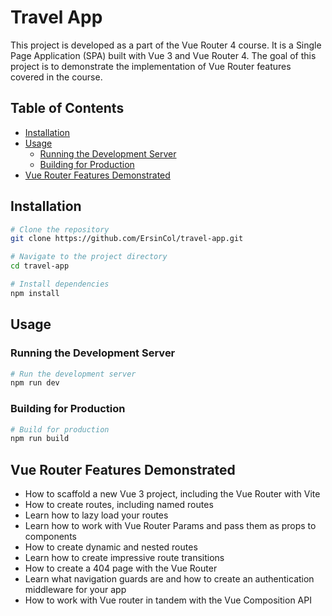 # Travel App 

This project is developed as a part of the Vue Router 4 course. It is a Single Page Application (SPA) built with Vue 3 and Vue Router 4. The goal of this project is to demonstrate the implementation of Vue Router features covered in the course.

## Table of Contents

- [Installation](#installation)
- [Usage](#usage)
    - [Running the Development Server](#running-the-development-server)
    - [Building for Production](#building-for-production)
- [Vue Router Features Demonstrated](#vue-router-features-demonstrated)

## Installation

```bash
# Clone the repository
git clone https://github.com/ErsinCol/travel-app.git

# Navigate to the project directory
cd travel-app

# Install dependencies
npm install
```

## Usage

### Running the Development Server

```bash
# Run the development server
npm run dev
```

### Building for Production
```bash
# Build for production
npm run build
```

## Vue Router Features Demonstrated

- How to scaffold a new Vue 3 project, including the Vue Router with Vite
- How to create routes, including named routes
- Learn how to lazy load your routes
- Learn how to work with Vue Router Params and pass them as props to components
- How to create dynamic and nested routes
- Learn how to create impressive route transitions
- How to create a 404 page with the Vue Router
- Learn what navigation guards are and how to create an authentication middleware for your app
- How to work with Vue router in tandem with the Vue Composition API






